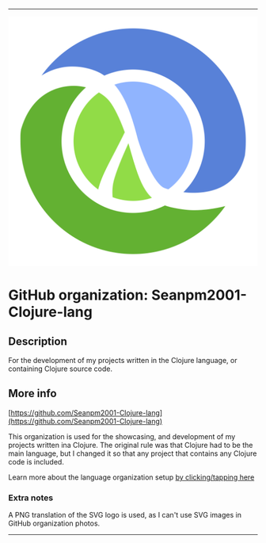 
***

![Clojure_logo.svg.png failed to load. The file may be missing or corrupt. Check the file path for errors first.](/AdditionalInfo/1/Seanpm2001-Clojure-lang/Clojure_logo.svg.png)

# GitHub organization: Seanpm2001-Clojure-lang

## Description

For the development of my projects written in the Clojure language, or containing Clojure source code.

## More info

[https://github.com/Seanpm2001-Clojure-lang](https://github.com/Seanpm2001-Clojure-lang)

This organization is used for the showcasing, and development of my projects written ina Clojure. The original rule was that Clojure had to be the main language, but I changed it so that any project that contains any Clojure code is included.

Learn more about the language organization setup [by clicking/tapping here](/AdditionalInfo/LanguageOrgs/README.md)

### Extra notes

A PNG translation of the SVG logo is used, as I can't use SVG images in GitHub organization photos.

***
